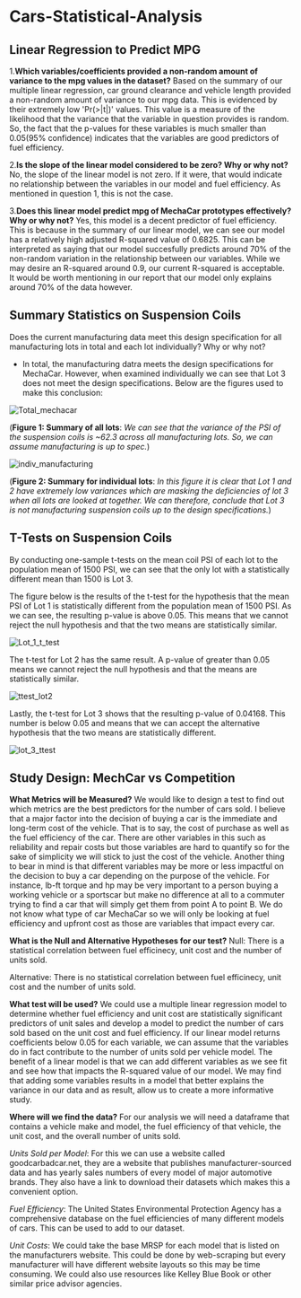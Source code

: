 # Cars-Statistical-Analysis

## Linear Regression to Predict MPG
1.**Which variables/coefficients provided a non-random amount of variance to the mpg values in the dataset?**
Based on the summary of our multiple linear regression, car ground clearance and vehicle length provided a non-random amount of variance to our mpg data. This is evidenced by their extremely low 'Pr(>|t|)' values. This value is a measure of the likelihood that the variance that the variable in question provides is random. So, the fact that the p-values for these variables is much smaller than 0.05(95% confidence) indicates that the variables are good predictors of fuel efficiency.  

2.**Is the slope of the linear model considered to be zero? Why or why not?**
No, the slope of the linear model is not zero. If it were, that would indicate no relationship between the variables in our model and fuel efficiency. As mentioned in question 1, this is not the case.

3.**Does this linear model predict mpg of MechaCar prototypes effectively? Why or why not?**
Yes, this model is a decent predictor of fuel efficiency. This is because in the summary of our linear model, we can see our model has a relatively high adjusted R-squared value of 0.6825. This can be interpreted as saying that our model succesfully predicts around 70% of the non-random variation in the relationship between our variables. While we may desire an R-squared around 0.9, our current R-squared is acceptable. It would be worth mentioning in our report that our model only explains around 70% of the data however.

## Summary Statistics on Suspension Coils
Does the current manufacturing data meet this design specification for all manufacturing lots in total and each lot individually? Why or why not?
- In total, the manufacturing datra meets the design specifications for MechaCar. However, when examined individually we can see that Lot 3 does not meet the design specifications. Below are the figures used to make this conclusion:

![Total_mechacar](https://user-images.githubusercontent.com/93050931/154864974-eaf64d83-b989-4c6f-9500-7c7035931482.png)

(**Figure 1: Summary of all lots**: *We can see that the variance of the PSI of the suspension coils is ~62.3 across all manufacturing lots. So, we can assume manufacturing is up to spec.*)

![indiv_manufacturing](https://user-images.githubusercontent.com/93050931/154865057-185aa6af-d18c-4af3-b301-8a987c8721e8.png)

(**Figure 2: Summary for individual lots**: *In this figure it is clear that Lot 1 and 2 have extremely low variances which are masking the deficiencies of lot 3 when all lots are looked at together. We can therefore, conclude that Lot 3 is not manufacturing suspension coils up to the design specifications.*)


## T-Tests on Suspension Coils
By conducting one-sample t-tests on the mean coil PSI of each lot to the population mean of 1500 PSI, we can see that the only lot with a statistically different mean than 1500 is Lot 3.

The figure below is the results of the t-test for the hypothesis that the mean PSI of Lot 1 is statistically different from the population mean of 1500 PSI. As we can see, the resulting p-value is above 0.05. This means that we cannot reject the null hypothesis and that the two means are statistically similar.

![Lot_1_t_test](https://user-images.githubusercontent.com/93050931/154866056-a37e693e-c0ff-4908-a3d9-664c2df39b2a.png)

The t-test for Lot 2 has the same result. A p-value of greater than 0.05 means we cannot reject the null hypothesis and that the means are statistically similar.

![ttest_lot2](https://user-images.githubusercontent.com/93050931/154866182-60584207-6645-4638-81a3-2a5d7c4b16e0.png)

Lastly, the t-test for Lot 3 shows that the resulting p-value of 0.04168. This number is below 0.05 and means that we can accept the alternative hypothesis that the two means are statistically different.

![lot_3_ttest](https://user-images.githubusercontent.com/93050931/154866235-422c41a1-dd4b-4634-bcbf-aed8f76f1e9d.png)


## Study Design: MechCar vs Competition

**What Metrics will be Measured?**
We would like to design a test to find out which metrics are the best predictors for the number of cars sold. I believe that a major factor into the decision of buying a car is the immediate and long-term cost of the vehicle. That is to say, the cost of purchase as well as the fuel efficiency of the car. There are other variables in this such as reliability and repair costs but those variables are hard to quantify so for the sake of simplicity we will stick to just the cost of the vehicle. Another thing to bear in mind is that different variables may be more or less impactful on the decision to buy a car depending on the purpose of the vehicle. For instance, lb-ft torque and hp may be very important to a person buying a working vehicle or a sportscar but make no difference at all to a commuter trying to find a car that will simply get them from point A to point B. We do not know what type of car MechaCar so we will only be looking at fuel efficiency and upfront cost as those are variables that impact every car.

**What is the Null and Alternative Hypotheses for our test?**
Null: There is a statistical correlation between fuel efficinecy, unit cost and the number of units sold.

Alternative: There is no statistical correlation between fuel efficinecy, unit cost and the number of units sold.

**What test will be used?**
We could use a multiple linear regression model to determine whether fuel efficiency and unit cost are statistically significant predictors of unit sales and develop a model to predict the number of cars sold based on the unit cost and fuel efficiency. If our linear model returns coefficients below 0.05 for each variable, we can assume that the variables do in fact contribute to the number of units sold per vehicle model. The benefit of a linear model is that we can add different variables as we see fit and see how that impacts the R-squared value of our model. We may find that adding some variables results in a model that better explains the variance in our data and as result, allow us to create a more informative study.


**Where will we find the data?**
For our analysis we will need a dataframe that contains a vehicle make and model, the fuel efficiency of that vehicle, the unit cost, and the overall number of units sold.

*Units Sold per Model*: For this we can use a website called goodcarbadcar.net, they are a website that publishes manufacturer-sourced data and has yearly sales numbers of every model of major automotive brands. They also have a link to download their datasets which makes this a convenient option.

*Fuel Efficiency*: The United States Environmental Protection Agency has a comprehensive database on the fuel efficiencies of many different models of cars. This can be used to add to our dataset.

*Unit Costs*: We could take the base MRSP for each model that is listed on the manufacturers website. This could be done by web-scraping but every manufacturer will have different website layouts so this may be time consuming. We could also use resources like Kelley Blue Book or other similar price advisor agencies.


